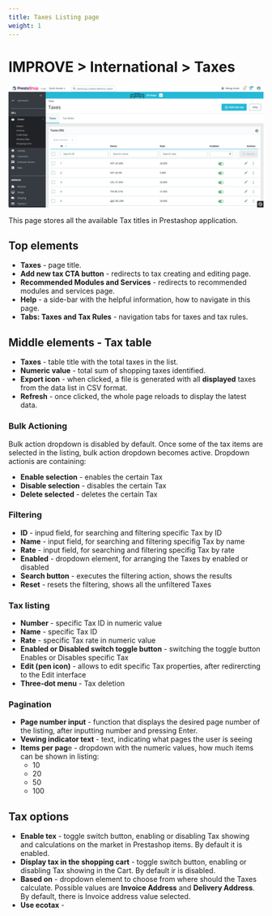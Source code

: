 ```yaml
---
title: Taxes Listing page
weight: 1
---
```

# IMPROVE > International > Taxes

![Taxes](static/img/international-taxes.png)

This page stores all the available Tax titles in Prestashop application.

## Top elements

- **Taxes** - page title.
- **Add new tax CTA button** - redirects to tax creating and editing page.
- **Recommended Modules and Services** - redirects to recommended modules and services page.
- **Help** - a side-bar with the helpful information, how to navigate in this page.
- **Tabs: Taxes and Tax Rules** - navigation tabs for taxes and tax rules.

## Middle elements - Tax table

- **Taxes** - table title with the total taxes in the list.
- **Numeric value** - total sum of shopping taxes identified.
- **Export icon** - when clicked, a file is generated with all **displayed** taxes from the data list in CSV format.
- **Refresh** - once clicked, the whole page reloads to display the latest data.

### Bulk Actioning

Bulk action dropdown is disabled by default. Once some of the tax items are selected in the listing, bulk action dropdown becomes active. Dropdown actionis are containing:<br>

- **Enable selection** - enables the certain Tax 
- **Disable selection** - disables the certain Tax
- **Delete selected** - deletes the certain Tax

### Filtering

- **ID** - inpud field, for searching and filtering specific Tax by ID
- **Name** - input field, for searching and filtering specifig Tax by name
- **Rate** - input field, for searching and filtering specifig Tax by rate
- **Enabled** - dropdown element, for arranging the Taxes by enabled or disabled
- **Search button** - executes the filtering action, shows the results
- **Reset** - resets the filtering, shows all the unfiltered Taxes

### Tax listing

- **Number** - specific Tax ID in numeric value
- **Name** - specific Tax ID
- **Rate** - specific Tax rate in numeric value
- **Enabled or Disabled switch toggle button** - switching the toggle button Enables or Disables specific Tax 
- **Edit (pen icon)** - allows to edit specific Tax properties, after redirercting to the Edit interface
- **Three-dot menu** - Tax deletion

### Pagination

- **Page number input** - function that displays the desired page number of the listing, after inputting number and pressing Enter.
- **Vewing indicator text** - text, indicating what pages the user is seeing
- **Items per pag**e - dropdown with the numeric values, how much items can be shown in listing:
  - 10
  - 20
  - 50
  - 100

## Tax options

- **Enable tex** - toggle switch button, enabling or disabling Tax showing and calculations on the market in Prestashop items. By default it is enabled.
- **Display tax in the shopping cart** - toggle switch button, enabling or disabling Tax showing in the Cart. By default ir is disabled.
- **Based on** - dropdown element to choose from where should the Taxes calculate. Possible values are **Invoice Address** and **Delivery Address**. By default, there is Invoice address value selected.
- **Use ecotax** - 
